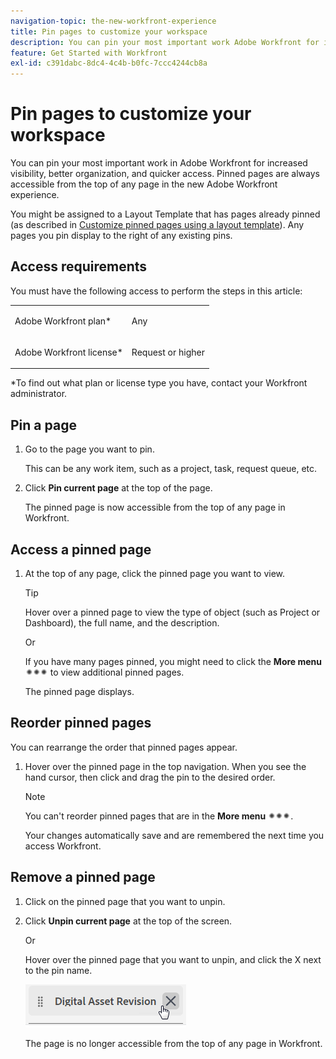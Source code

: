 ```yaml
---
navigation-topic: the-new-workfront-experience
title: Pin pages to customize your workspace
description: You can pin your most important work Adobe Workfront for increased visibility, better organization, and quicker access. Pinned pages are always accessible from the top of any page in Workfront.
feature: Get Started with Workfront
exl-id: c391dabc-8dc4-4c4b-b0fc-7ccc4244cb8a
---
```

# Pin pages to customize your workspace

You can pin your most important work in Adobe Workfront for increased visibility, better organization, and quicker access. Pinned pages are always accessible from the top of any page in the new Adobe Workfront experience.

You might be assigned to a Layout Template that has pages already pinned (as described in [Customize pinned pages using a layout template](../../administration-and-setup/customize-workfront/use-layout-templates/customize-pinned-pages.md)). Any pages you pin display to the right of any existing pins.

## Access requirements

You must have the following access to perform the steps in this article:

<table style="table-layout:auto"> 
 <col> 
 </col> 
 <col> 
 </col> 
 <tbody> 
  <tr> 
   <td role="rowheader">Adobe Workfront plan*</td> 
   <td> <p>Any</p> </td> 
  </tr> 
  <tr> 
   <td role="rowheader">Adobe Workfront license*</td> 
   <td> <p>Request or higher</p> </td> 
  </tr> 
 </tbody> 
</table>

&#42;To find out what plan or license type you have, contact your Workfront administrator.

## Pin a page

1. Go to the page you want to pin.

   This can be any work item, such as a project, task, request queue, etc.

1. Click **Pin current page** at the top of the page.

   The pinned page is now accessible from the top of any page in Workfront.

## Access a pinned page

1. At the top of any page, click the pinned page you want to view.

   >[!TIP]
   >
   >Hover over a pinned page to view the type of object (such as Project or Dashboard), the full name, and the description.

   Or

   If you have many pages pinned, you might need to click the **More menu** ![](assets/more-icon-spectrum.png) to view additional pinned pages.

   The pinned page displays.

## Reorder pinned pages

You can rearrange the order that pinned pages appear.

1. Hover over the pinned page in the top navigation. When you see the hand cursor, then click and drag the pin to the desired order.

   >[!NOTE]
   >
   >You can't reorder pinned pages that are in the **More menu** ![](assets/more-icon-spectrum.png).

   Your changes automatically save and are remembered the next time you access Workfront.

## Remove a pinned page

1. Click on the pinned page that you want to unpin.
1. Click **Unpin current page** at the top of the screen.

   Or

   Hover over the pinned page that you want to unpin, and click the X next to the pin name.

   ![Unpin page](assets/unpinpage-withx.png)

   The page is no longer accessible from the top of any page in Workfront.

   <!--
   <li value="3" data-mc-conditions="QuicksilverOrClassic.Draft mode"> <p>Click the arrow next to the pin name and select <strong>Unpin</strong>.</p> <p> <img src="assets/unpinpage.png" class="preview" alt="Unpin page"> </p> <p>The page is no longer accessible from the top of any page in Workfront.</p> </li>
   -->
